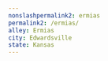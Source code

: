 ```yaml
---
﻿nonslashpermalink2: ermias
permalink2: /ermias/
alley: Ermias
city: Edwardsville
state: Kansas
---
```

